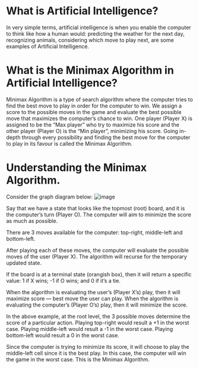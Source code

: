 # What is Artificial Intelligence?
In very simple terms, artificial intelligence is when you enable the computer to think like how a human would: predicting the weather for the next day, recognizing animals, considering which move to play next, are some examples of Artificial Intelligence.

# What is the Minimax Algorithm in Artificial Intelligence?
Minimax Algorithm is a type of search algorithm where the computer tries to find the best move to play in order for the computer to win. We assign a score to the possible moves in the game and evaluate the best possible move that maximizes the computer’s chance to win. One player (Player X) is assigned to be the “Max player” who try to maximize his score and the other player (Player O) is the “Min player”, minimizing his score. Going in-depth through every possibility and finding the best move for the computer to play in its favour is called the Minimax Algorithm.

# Understanding the Minimax Algorithm.
Consider the graph diagram below:
![image](https://github.com/Spooke02/Tic_Tac_Toe_AI/assets/88731398/26c50e33-f411-4c5a-b012-a921b272a1b1)

Say that we have a state that looks like the topmost (root) board, and it is the computer’s turn (Player O). The computer will aim to minimize the score as much as possible.

There are 3 moves available for the computer: top-right, middle-left and bottom-left.

After playing each of these moves, the computer will evaluate the possible moves of the user (Player X). The algorithm will recurse for the temporary updated state.

If the board is at a terminal state (orangish box), then it will return a specific value: 1 if X wins; -1 if O wins; and 0 if it’s a tie.

When the algorithm is evaluating the user’s (Player X’s) play, then it will maximize score — best move the user can play. When the algorithm is evaluating the computer’s (Player O’s) play, then it will minimize the score.

In the above example, at the root level, the 3 possible moves determine the score of a particular action. Playing top-right would result a +1 in the worst case. Playing middle-left would result a -1 in the worst case. Playing bottom-left would result a 0 in the worst case.

Since the computer is trying to minimize its score, it will choose to play the middle-left cell since it is the best play. In this case, the computer will win the game in the worst case. This is the Minimax Algorithm.
